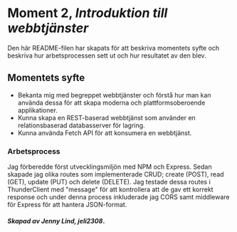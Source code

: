 # Moment 2, _Introduktion till webbtjänster_
Den här README-filen har skapats för att beskriva momentets syfte och beskriva hur arbetsprocessen sett ut och 
hur resultatet av den blev.

## Momentets syfte

- Bekanta mig med begreppet webbtjänster och förstå hur man kan använda dessa för att skapa moderna och plattformsoberoende applikationer.
- Kunna skapa en REST-baserad webbtjänst som använder en relationsbaserad databasserver för lagring.
- Kunna använda Fetch API för att konsumera en webbtjänst.

### Arbetsprocess

Jag förberedde först utvecklingsmiljön med NPM och Express. Sedan skapade jag olika routes som implementerade CRUD; create (POST), read (GET), update (PUT) och delete (DELETE). Jag testade dessa routes i ThunderClient med "message" för att kontrollera att de gav ett korrekt response och under denna process inkluderade jag CORS samt middleware för Express för att hantera JSON-format.

#### _Skapad av Jenny Lind, jeli2308_.